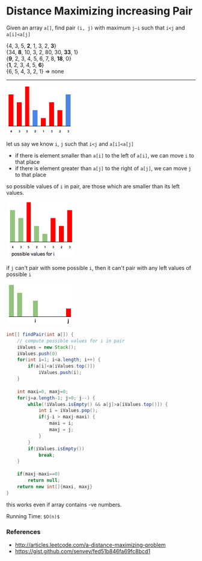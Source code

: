 # Distance Maximizing increasing Pair

Given an array `a[]`, find pair `(i, j)` with maximum `j–i` such that `i<j` and `a[i]<a[j]`

{4, 3, 5, **2**, 1, 3, 2, **3**}  
{34, **8**, 10, 3, 2, 80, 30, **33**, 1}  
{**9**, 2, 3, 4, 5, 6, 7, 8, **18**, 0}  
{**1**, 2, 3, 4, 5, **6**}  
{6, 5, 4, 3, 2, 1} => none

---

![max_dist_pair1.png](files/max_dist_pair1.png)

let us say we know `i`, `j` such that `i<j` and `a[i]<a[j]`
* if there is element smaller than `a[i]` to the left of `a[i]`, we can move `i` to that place
* if there is element greater than `a[j]` to the right of `a[j]`, we can move `j` to that place

so possible values of `i` in pair, are those which are smaller than its left values.

![max_dist_pair2.png](files/max_dist_pair2.png)

if `j` can't pair with some possible `i`, then it can't pair with any left values of possible `i` 

![max_dist_pair3.png](files/max_dist_pair3.png)

```java
int[] findPair(int a[]) {
    // compute possible values for i in pair
    iValues = new Stack();
    iValues.push(0)
    for(int i=1; i<a.length; i++) {
        if(a[i]<a[iValues.top()])
            iValues.push(i);
    }

    int maxi=0, maxj=0;
    for(j=a.length-1; j>0; j--) {
        while(!iValues.isEmpty() && a[j]>a[iValues.top()]) {
            int i = iValues.pop();
            if(j-i > maxj-maxi) {
                maxi = i;
                maxj = j;
            }
        }
        if(iValues.isEmpty())
            break;
    }
    
    if(maxj-maxi==0)
        return null;
    return new int[]{maxi, maxj}
}
```

this works even if array contains -ve numbers.

Running Time: `$O(n)$`

### References

* <http://articles.leetcode.com/a-distance-maximizing-problem>
* <https://gist.github.com/senvey/fed51b846fa69fc8bcd1>
